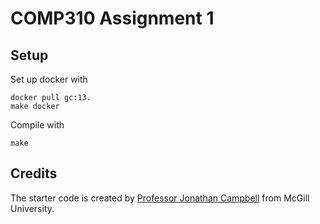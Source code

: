 # COMP310 Assignment 1

## Setup
Set up docker with 

```shell
docker pull gc:13.
make docker
```

Compile with 

```shell
make
```

## Credits
The starter code is created by [Professor Jonathan Campbell](https://github.com/campbelljc) from McGill University. 
 
